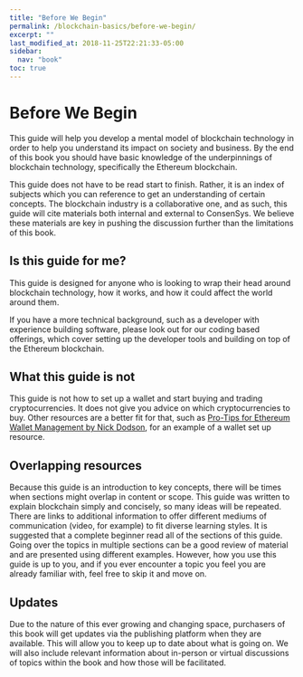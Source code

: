 ```yaml
---
title: "Before We Begin"
permalink: /blockchain-basics/before-we-begin/
excerpt: ""
last_modified_at: 2018-11-25T22:21:33-05:00
sidebar:
  nav: "book"
toc: true
---
```


# Before We Begin

This guide will help you develop a mental model of blockchain technology in order to help you understand its impact on society and business. By the end of this book you should have basic knowledge of the underpinnings of blockchain technology, specifically the Ethereum blockchain.

This guide does not have to be read start to finish. Rather, it is an index of subjects which you can reference to get an understanding of certain concepts. The blockchain industry is a collaborative one, and as such, this guide will cite materials both internal and external to ConsenSys. We believe these materials are key in pushing the discussion further than the limitations of this book.

## Is this guide for me?

This guide is designed for anyone who is looking to wrap their head around blockchain technology, how it works, and how it could affect the world around them.

If you have a more technical background, such as a developer with experience building software, please look out for our coding based offerings, which cover setting up the developer tools and building on top of the Ethereum blockchain.

## What this guide is not

This guide is not how to set up a wallet and start buying and trading cryptocurrencies. It does not give you advice on which cryptocurrencies to buy. Other resources are a better fit for that, such as [Pro-Tips for Ethereum Wallet Management by Nick Dodson](https://silentcicero.gitbooks.io/pro-tips-for-ethereum-wallet-management/), for an example of a wallet set up resource.

## Overlapping resources

Because this guide is an introduction to key concepts, there will be times when sections might overlap in content or scope. This guide was written to explain blockchain simply and concisely, so many ideas will be repeated. There are links to additional information to offer different mediums of communication \(video, for example\) to fit diverse learning styles. It is suggested that a complete beginner read all of the sections of this guide. Going over the topics in multiple sections can be a good review of material and are presented using different examples. However, how you use this guide is up to you, and if you ever encounter a topic you feel you are already familiar with, feel free to skip it and move on.

## Updates

Due to the nature of this ever growing and changing space, purchasers of this book will get updates via the publishing platform when they are available. This will allow you to keep up to date about what is going on. We will also include relevant information about in-person or virtual discussions of topics within the book and how those will be facilitated.

